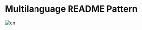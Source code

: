 # Multilanguage README Pattern
[![en](https://img.shields.io/badge/lang-en-red.svg)](https://github.com/baefthde/OpenWebUI_De_Mods/blob/master/README.en.md)
